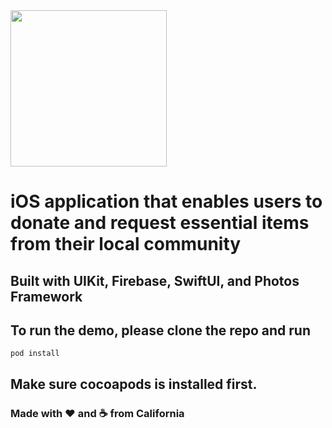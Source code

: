 <img src="https://github.com/mbzhu1/supply-webs/blob/master/src/resources/supply.svg?raw=true" width="250">

# iOS application that enables users to donate and request essential items from their local community

## Built with UIKit, Firebase, SwiftUI, and Photos Framework

## To run the demo, please clone the repo and run 
```
pod install
```
## Make sure cocoapods is installed first.
### Made with ❤️ and ☕️ from California









